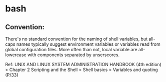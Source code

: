 # bash

Convention:
--------------
There's no standard convention for the naming of shell variables, but all-caps names typically suggest environment variables or variables read from global configuration files. More often than not, local variable are all-lowercase with components separated by unserscores.

Ref: UNIX AND LINUX SYSTEM ADMINISTRATION HANDBOOK (4th edition) > Chapter 2 Scripting and the Shell > Shell basics > Variables and quoting (P/33)  
